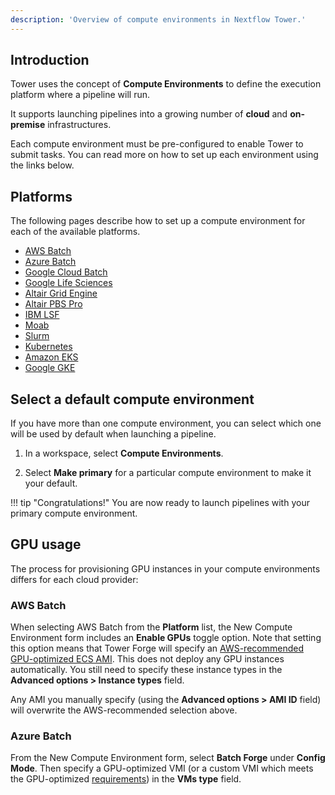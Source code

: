```yaml
---
description: 'Overview of compute environments in Nextflow Tower.'
---
```


## Introduction

Tower uses the concept of **Compute Environments** to define the execution platform where a pipeline will run. 

It supports launching pipelines into a growing number of **cloud** and **on-premise** infrastructures.

Each compute environment must be pre-configured to enable Tower to submit tasks. You can read more on how to set up each environment using the links below.


## Platforms

The following pages describe how to set up a compute environment for each of the available platforms.

* [AWS Batch](./aws-batch.md)
* [Azure Batch](./azure-batch.md)
* [Google Cloud Batch](./google-cloud-batch.md)
* [Google Life Sciences](./google-cloud-lifesciences.md)
* [Altair Grid Engine](./altair-grid-engine.md)
* [Altair PBS Pro](./altair-pbs-pro.md)
* [IBM LSF](./lsf.md)
* [Moab](./moab.md)
* [Slurm](./slurm.md)
* [Kubernetes](./k8s.md)
* [Amazon EKS](./eks.md)
* [Google GKE](./gke.md)


## Select a default compute environment

If you have more than one compute environment, you can select which one will be used by default when launching a pipeline.

1. In a workspace, select **Compute Environments**.

2. Select **Make primary** for a particular compute environment to make it your default.   

!!! tip "Congratulations!" 
    You are now ready to launch pipelines with your primary compute environment.

## GPU usage

The process for provisioning GPU instances in your compute environments differs for each cloud provider:

### AWS Batch
When selecting AWS Batch from the **Platform** list, the New Compute Environment form includes an **Enable GPUs** toggle option. Note that setting this option means that Tower Forge will specify an [AWS-recommended GPU-optimized ECS AMI](https://docs.aws.amazon.com/AmazonECS/latest/developerguide/ecs-optimized_AMI.html). This does not deploy any GPU instances automatically. You still need to specify these instance types in the **Advanced options > Instance types** field.

Any AMI you manually specify (using the **Advanced options > AMI ID** field) will overwrite the AWS-recommended selection above. 

### Azure Batch
From the New Compute Environment form, select **Batch Forge** under **Config Mode**. Then specify a GPU-optimized VMI (or a custom VMI which meets the GPU-optimized [requirements](https://docs.nvidia.com/ngc/ngc-deploy-public-cloud/ngc-azure/index.html#azure-vmi)) in the **VMs type** field. 